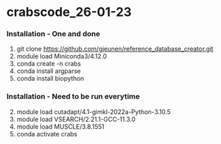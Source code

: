 # crabscode_26-01-23

### Installation - One and done

1) git clone https://github.com/gjeunen/reference_database_creator.git
5) module load Miniconda3/4.12.0
6) conda create -n crabs
8) conda install argparse
9) conda install biopython

### Installation - Need to be run everytime

2) module load cutadapt/4.1-gimkl-2022a-Python-3.10.5
3) module load VSEARCH/2.21.1-GCC-11.3.0
4) module load MUSCLE/3.8.1551
7) conda activate crabs
